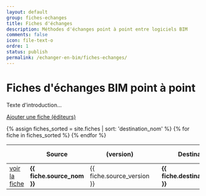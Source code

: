 ```yaml
---
layout: default
group: fiches-echanges
title: Fiches d'échanges
description: Méthodes d'échanges point à point entre logiciels BIM
comments: false
icon: file-text-o
ordre: 1
status: publish
permalink: /echanger-en-bim/fiches-echanges/
---
```


# Fiches d'échanges BIM point à point

Texte d'introduction...

<div class="row">
  <div class="col-12">
    <p class="text-right"><a class="btn btn-sm btn-secondary" href="/echanger-en-bim/fiches-echanges/nouvelle/" role="button"><i class="fa fa-plus" aria-hidden="true"></i> Ajouter une fiche (éditeurs)</a></p>
  </div>
</div>

<div class="row">
  <div class="col-12">
    <table id="tablefilter" class="table table-responsive-lg">
      <thead class="thead-light">
        <tr>
          <th></th>
          <th>Source</th>
          <th>(version)</th>
          <th></th>
          <th>Destination</th>
          <th>(version)</th>
          <th>Usage-Métier</th>
          <th>Mise à jour</th>
        </tr>
      </thead>
      <tbody>
        {% assign fiches_sorted = site.fiches | sort: 'destination_nom' %}
        {% for fiche in fiches_sorted %}
          <tr>
            <td><a class="btn btn-primary btn-sm" href="{{ fiche.url }}" role="button"><i class="fa fa-file-text-o" aria-hidden="true"></i> voir la fiche</a></td>              
            <td><strong>{{ fiche.source_nom }}</strong></td>
            <td>{{ fiche.source_version }}</td>
            <td><i class="fa fa-arrow-right" aria-hidden="true"></i></td>
            <td><strong>{{ fiche.destination_nom }}</strong></td>
            <td>{{ fiche.destination_version }}</td>
            <td>{{ fiche.usage_metier }}</td>
            <td><i class="fa fa-clock-o" aria-hidden="true"></i> {{ fiche.maj }}</td>
          </tr>
        {% endfor %}
      </tbody>
    </table>
  </div>
</div>  

